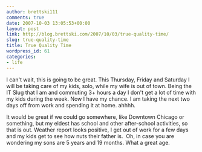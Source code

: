 ```yaml
---
author: brettski111
comments: true
date: 2007-10-03 13:05:53+00:00
layout: post
link: http://blog.brettski.com/2007/10/03/true-quality-time/
slug: true-quality-time
title: True Quality Time
wordpress_id: 61
categories:
- life
---
```


I can't wait, this is going to be great.  This Thursday, Friday and Saturday I will be taking care of my kids, solo, while my wife is out of town.  Being the IT Slug that I am and commuting 3+ hours a day I don't get a lot of time with my kids during the week.  Now I have my chance.  I am taking the next two days off from work and spending it at home.  ahhhh.

It would be great if we could go somewhere, like Downtown Chicago or something, but my eldest has school and other after-school activities, so that is out.  Weather report looks positive, I get out of work for a few days and my kids get to see how nuts their father is.  Oh, in case you are wondering my sons are 5 years and 19 months. What a great age.
